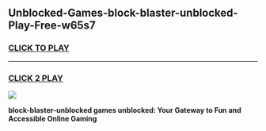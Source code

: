 
## Unblocked-Games-block-blaster-unblocked-Play-Free-w65s7
<h3>
<a href="https://premium76.site?title=block-blaster-unblocked&ref=18A1">CLICK TO PLAY</a></h3>
<hr>

<h3>
<a href="https://premium76.site?title=block-blaster-unblocked&ref=18A1">CLICK 2 PLAY</a>
  
</h3>

<a href="https://premium76.site?title=block-blaster-unblocked&ref=18A1"><img src="https://clearcache.store/games.png"></a>


**block-blaster-unblocked games unblocked: Your Gateway to Fun and Accessible Online Gaming**

